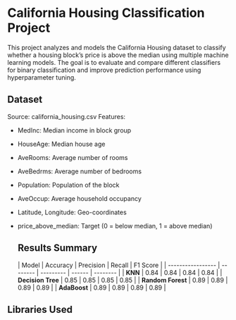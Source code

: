<H1>California Housing Classification Project</H1>
This project analyzes and models the California Housing dataset to classify whether a housing block’s price is above the median using multiple machine learning models. The goal is to evaluate and compare different classifiers for binary classification and improve prediction performance using hyperparameter tuning.

<H2>Dataset</H2>
Source: california_housing.csv
Features:

- MedInc: Median income in block group
- HouseAge: Median house age
- AveRooms: Average number of rooms
- AveBedrms: Average number of bedrooms
- Population: Population of the block
- AveOccup: Average household occupancy
- Latitude, Longitude: Geo-coordinates
- price_above_median: Target (0 = below median, 1 = above median)

  <H2>Results Summary</H2>

  | Model             | Accuracy | Precision | Recall | F1 Score |
| ----------------- | -------- | --------- | ------ | -------- |
| **KNN**           | 0.84     | 0.84      | 0.84   | 0.84     |
| **Decision Tree** | 0.85     | 0.85      | 0.85   | 0.85     |
| **Random Forest** | 0.89     | 0.89      | 0.89   | 0.89     |
| **AdaBoost**      | 0.89     | 0.89      | 0.89   | 0.89     |


<H2>Libraries Used</H2>
